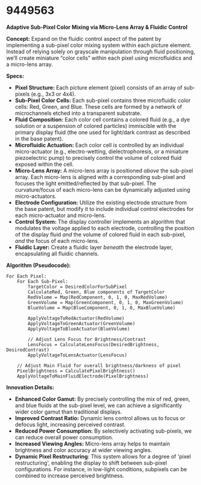 # 9449563

**Adaptive Sub-Pixel Color Mixing via Micro-Lens Array & Fluidic Control**

**Concept:** Expand on the fluidic control aspect of the patent by implementing a sub-pixel color mixing system within each picture element. Instead of relying solely on grayscale manipulation through fluid positioning, we’ll create miniature “color cells” within each pixel using microfluidics and a micro-lens array.

**Specs:**

*   **Pixel Structure:** Each picture element (pixel) consists of an array of sub-pixels (e.g., 3x3 or 4x4).
*   **Sub-Pixel Color Cells:** Each sub-pixel contains three microfluidic color cells: Red, Green, and Blue. These cells are formed by a network of microchannels etched into a transparent substrate.
*   **Fluid Composition:** Each color cell contains a colored fluid (e.g., a dye solution or a suspension of colored particles) immiscible with the primary display fluid (the one used for light/dark contrast as described in the base patent).
*   **Microfluidic Actuation:** Each color cell is controlled by an individual micro-actuator (e.g., electro-wetting, dielectrophoresis, or a miniature piezoelectric pump) to precisely control the volume of colored fluid exposed within the cell.
*   **Micro-Lens Array:** A micro-lens array is positioned *above* the sub-pixel array. Each micro-lens is aligned with a corresponding sub-pixel and focuses the light emitted/reflected by that sub-pixel. The curvature/focus of each micro-lens can be dynamically adjusted using micro-actuators.
*   **Electrode Configuration:** Utilize the existing electrode structure from the base patent, but modify it to include individual control electrodes for each micro-actuator and micro-lens.
*   **Control System:** The display controller implements an algorithm that modulates the voltage applied to each electrode, controlling the position of the display fluid *and* the volume of colored fluid in each sub-pixel, *and* the focus of each micro-lens.
*   **Fluidic Layer:** Create a fluidic layer *beneath* the electrode layer, encapsulating all fluidic channels.

**Algorithm (Pseudocode):**

```
For Each Pixel:
    For Each Sub-Pixel:
        TargetColor = DesiredColorForSubPixel
        CalculateRed, Green, Blue components of TargetColor
        RedVolume = Map(RedComponent, 0, 1, 0, MaxRedVolume)
        GreenVolume = Map(GreenComponent, 0, 1, 0, MaxGreenVolume)
        BlueVolume = Map(BlueComponent, 0, 1, 0, MaxBlueVolume)

        ApplyVoltageToRedActuator(RedVolume)
        ApplyVoltageToGreenActuator(GreenVolume)
        ApplyVoltageToBlueActuator(BlueVolume)

        // Adjust Lens Focus for Brightness/Contrast
        LensFocus = CalculateLensFocus(DesiredBrightness, DesiredContrast)
        ApplyVoltageToLensActuator(LensFocus)

    // Adjust Main Fluid for overall brightness/darkness of pixel
    PixelBrightness = CalculatePixelBrightness()
    ApplyVoltageToMainFluidElectrode(PixelBrightness)
```

**Innovation Details:**

*   **Enhanced Color Gamut:** By precisely controlling the mix of red, green, and blue fluids at the sub-pixel level, we can achieve a significantly wider color gamut than traditional displays.
*   **Improved Contrast Ratio:** Dynamic lens control allows us to focus or defocus light, increasing perceived contrast.
*   **Reduced Power Consumption:** By selectively activating sub-pixels, we can reduce overall power consumption.
*   **Increased Viewing Angles:** Micro-lens array helps to maintain brightness and color accuracy at wider viewing angles.
*   **Dynamic Pixel Restructuring**: This system allows for a degree of 'pixel restructuring', enabling the display to shift between sub-pixel configurations. For instance, in low-light conditions, subpixels can be combined to increase perceived brightness.